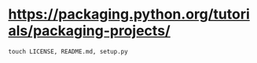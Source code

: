 
# https://packaging.python.org/tutorials/packaging-projects/

```
touch LICENSE, README.md, setup.py
```